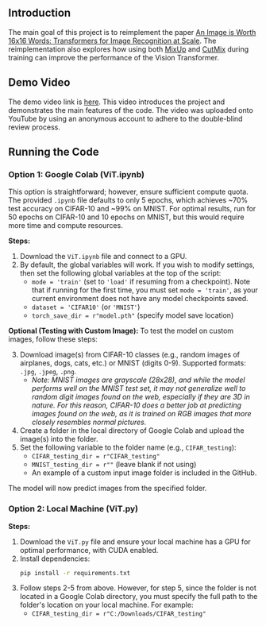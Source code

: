 ## Introduction
The main goal of this project is to reimplement the paper [An Image is Worth 16x16 Words: Transformers for Image Recognition at Scale](https://arxiv.org/pdf/2010.11929). The reimplementation also explores how using both [MixUp](https://arxiv.org/pdf/1710.09412) and [CutMix](https://arxiv.org/pdf/1905.04899v2) during training can improve the performance of the Vision Transformer. 

## Demo Video
The demo video link is [here](https://youtu.be/EXG2I3gBZw8). This video introduces the project and demonstrates the main features of the code. The video was uploaded onto YouTube by using an anonymous account to adhere to the double-blind review process.

## Running the Code

### Option 1: Google Colab (ViT.ipynb)

This option is straightforward; however, ensure sufficient compute quota. The provided `.ipynb` file defaults to only 5 epochs, which achieves ~70% test accuracy on CIFAR-10 and ~99% on MNIST. For optimal results, run for 50 epochs on CIFAR-10 and 10 epochs on MNIST, but this would require more time and compute resources.

**Steps:**
1. Download the `ViT.ipynb` file and connect to a GPU.
2. By default, the global variables will work. If you wish to modify settings, then set the following global variables at the top of the script: 
   - `mode = 'train'` (set to `'load'` if resuming from a checkpoint). Note that if running for the first time, you must set `mode = 'train'`, as your current environment does not have any model checkpoints saved.
   - `dataset = 'CIFAR10'` (or `'MNIST'`)
   - `torch_save_dir = r"model.pth"` (specify model save location)

**Optional (Testing with Custom Image):**
To test the model on custom images, follow these steps:

3. Download image(s) from CIFAR-10 classes (e.g., random images of airplanes, dogs, cats, etc.) or MNIST (digits 0-9). Supported formats: `.jpg`, `.jpeg`, `.png`. 
   - *Note: MNIST images are grayscale (28x28), and while the model performs well on the MNIST test set, it may not generalize well to random digit images found on the web, especially if they are 3D in nature. For this reason, CIFAR-10 does a better job at predicting images found on the web, as it is trained on RGB images that more closely resembles normal pictures.*
4. Create a folder in the local directory of Google Colab and upload the image(s) into the folder.
5. Set the following variable to the folder name (e.g., `CIFAR_testing`):
   - `CIFAR_testing_dir = r"CIFAR_testing"`
   - `MNIST_testing_dir = r""` (leave blank if not using)
   - An example of a custom input image folder is included in the GitHub.

The model will now predict images from the specified folder.

### Option 2: Local Machine (ViT.py)

**Steps:**
1. Download the `ViT.py` file and ensure your local machine has a GPU for optimal performance, with CUDA enabled.
2. Install dependencies:
   ```bash
   pip install -r requirements.txt
3. Follow steps 2-5 from above. However, for step 5, since the folder is not located in a Google Colab directory, you must specify the full path to the folder's location on your local machine. For example:
   - `CIFAR_testing_dir = r"C:/Downloads/CIFAR_testing"`

